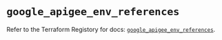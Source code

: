 # `google_apigee_env_references`

Refer to the Terraform Registory for docs: [`google_apigee_env_references`](https://www.terraform.io/docs/providers/google-beta/r/google_apigee_env_references).
